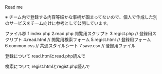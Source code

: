 Read me

※ チーム内で登録する内容等細かな事柄が固まってないので、個人で作成した別のサービスをチーム向けに参考として公開しています。

ファイル郡
  1.index.php
  2.read.php
    閲覧用スクリプト
  3.regist.php  // 登録用スクリプト
  4.read.html   // 閲覧用検索フォーム
  5.regist.html // 登録用フォーム
  6.common.css  // 共通スタイルシート
  7.save.csv    // 登録用ファイル

登録について
  read.htmlとread.php読んで
  
検索について
  regist.htmlとregist.php読んで
